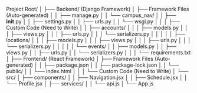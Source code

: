 Project Root/
│
├── Backend/ (Django Framework)
│   ├── Framework Files (Auto-generated)
│   │   ├── manage.py
│   │   └── campus_nav/
│   │       ├── __init__.py
│   │       ├── settings.py
│   │       ├── urls.py
│   │       └── wsgi.py
│   │
│   ├── Custom Code (Need to Write)
│   │   ├── accounts/
│   │   │   ├── models.py
│   │   │   ├── views.py
│   │   │   ├── urls.py
│   │   │   └── serializers.py
│   │   │
│   │   ├── locations/
│   │   │   ├── models.py
│   │   │   ├── views.py
│   │   │   ├── urls.py
│   │   │   └── serializers.py
│   │   │
│   │   └── events/
│   │       ├── models.py
│   │       ├── views.py
│   │       ├── urls.py
│   │       └── serializers.py
│   │
│   └── requirements.txt
│
├── Frontend/ (React Framework)
│   ├── Framework Files (Auto-generated)
│   │   ├── package.json
│   │   ├── package-lock.json
│   │   └── public/
│   │       └── index.html
│   │
│   └── Custom Code (Need to Write)
│       └── src/
│           ├── components/
│           │   ├── Navigation.jsx
│           │   ├── Schedule.jsx
│           │   └── Profile.jsx
│           ├── services/
│           │   └── api.js
│           └── App.js